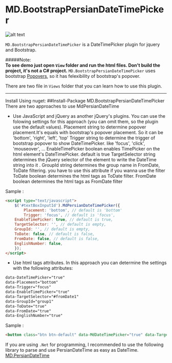 # MD.BootstrapPersianDateTimePicker

![alt text](https://raw.githubusercontent.com/Mds92/MD.BootstrapPersianDateTimePicker/master/MD.BootstrapPersianDateTimePicker/Content/MD.PersianDateTimePicker.png "MD.BootstrapPersianDateTimePicker")

`MD.BootstrapPersianDateTimePicker` is a DateTimePicker plugin for jquery and Bootstrap.

#####Note:<br>
**To see demo just open `View` folder and run the html files. Don't build the project, it's not a C# project.**
`MD.BootstrapPersianDateTimePicker` uses bootstrap [Popovers](http://getbootstrap.com/javascript/#popovers), so it has felexibility of bootstrap's popover.

There are two file in `Views` folder that you can learn how to use this plugin.

----
Install Using nuget:
##Install-Package MD.BootstrapPersianDateTimePicker
There are two approaches to use MdPersianDateTime
- Use JavaScript and jQuery as another jQuery's plugins.
You can use the folowing settings for this approach (you can omit them, so the plugin use the default values).
Placement string to determine popover placement.It's equals with bootstrap's popover placement. So it can be 'bottom', 'right', 'left', 'top'
Trigger string to determine the trigger of bootstrap popover to show DateTimePicker. like 'focus', 'click', 'mouseover', ...
EnableTimePicker boolean enables TimePicker on the html element's DateTimePicker. default is true
TargetSelector string determines the jQuery selector of the element to write the DateTime string into it .
GroupId string determines the group name in FromDate, ToDate filtering. you have to use this attribute if you wanna use the filter
ToDate boolean determines the html tags as ToDate filter.
FromDate boolean determines the html tags as FromDate filter

Sample :
```html
<script type="text/javascript">
    $('#textBoxInputId').MdPersianDateTimePicker({
        Placement: 'bottom', // default is 'bottom'
        Trigger: 'focus', // default is 'focus',
	EnableTimePicker: true, // default is true,
	TargetSelector: '', // default is empty,
	GroupId: '', // default is empty,
	ToDate: false, // default is false,
	FromDate: false, // default is false,
	EnglishNumber: false,
    });
</script>
```
- Use html tags attributes.
In this approach you can determine the settings with the following attributes:
```html
data-DateTimePicker="true"
data-Placement="bottom"
data-Trigger="focus"
data-EnableTimePicker="true"
data-TargetSelector="#fromDate1"
data-GroupId="group1"
data-ToDate="true"
data-FromDate="true"
data-EnglishNumber="true"
```

Sample :
```html
<button class="btn btn-default" data-MdDateTimePicker="true" data-TargetSelector="#input1" data-EnableTimePicker="true" data-Placement="left" data-Trigger="click">انتخاب تاریخ</button>
```
If you are using `.Net` for programming, I recommended to use the following library to parse and use PersianDateTime as easy as DateTime.
[MD.PersianDateTime](https://github.com/Mds92/MD.PersianDateTime)
